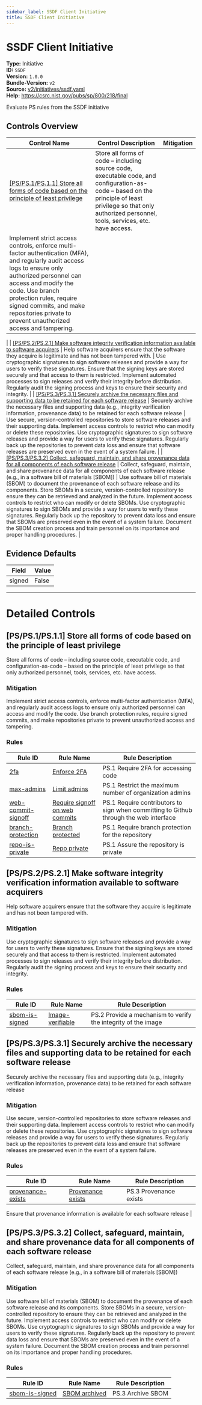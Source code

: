 ```yaml
---
sidebar_label: SSDF Client Initiative
title: SSDF Client Initiative
---  
```

# SSDF Client Initiative  
**Type:** Initiative  
**ID:** `SSDF`  
**Version:** `1.0.0`  
**Bundle-Version:** `v2`  
**Source:** [v2/initiatives/ssdf.yaml](https://github.com/scribe-public/sample-policies/blob/main/v2/initiatives/ssdf.yaml)  
**Help:** https://csrc.nist.gov/pubs/sp/800/218/final  

Evaluate PS rules from the SSDF initiative

## Controls Overview

| Control Name | Control Description | Mitigation |
|--------------|---------------------|------------|
| [[PS/PS.1/PS.1.1] Store all forms of code based on the principle of least privilege](#psps1ps11-store-all-forms-of-code-based-on-the-principle-of-least-privilege) | Store all forms of code – including source code, executable code, and configuration-as-code – based on the principle of least privilege so that only authorized personnel, tools, services, etc. have access.
 | Implement strict access controls, enforce multi-factor authentication (MFA), and regularly audit access logs to ensure only authorized personnel can access and modify the code. Use branch protection rules, require signed commits, and make repositories private to prevent unauthorized access and tampering.
 |
| [[PS/PS.2/PS.2.1] Make software integrity verification information available to software acquirers](#psps2ps21-make-software-integrity-verification-information-available-to-software-acquirers) | Help software acquirers ensure that the software they acquire is legitimate and has not been tampered with.
 | Use cryptographic signatures to sign software releases and provide a way for users to verify these signatures. Ensure that the signing keys are stored securely and that access to them is restricted. Implement automated processes to sign releases and verify their integrity before distribution. Regularly audit the signing process and keys to ensure their security and integrity.
 |
| [[PS/PS.3/PS.3.1] Securely archive the necessary files and supporting data to be retained for each software release](#psps3ps31-securely-archive-the-necessary-files-and-supporting-data-to-be-retained-for-each-software-release) | Securely archive the necessary files and supporting data (e.g., integrity verification information, provenance data) to be retained for each software release
 | Use secure, version-controlled repositories to store software releases and their supporting data. Implement access controls to restrict who can modify or delete these repositories. Use cryptographic signatures to sign software releases and provide a way for users to verify these signatures. Regularly back up the repositories to prevent data loss and ensure that software releases are preserved even in the event of a system failure.
 |
| [[PS/PS.3/PS.3.2] Collect, safeguard, maintain, and share provenance data for all components of each software release](#psps3ps32-collect-safeguard-maintain-and-share-provenance-data-for-all-components-of-each-software-release) | Collect, safeguard, maintain, and share provenance data for all components of each software release (e.g., in a software bill of materials [SBOM])
 | Use software bill of materials (SBOM) to document the provenance of each software release and its components. Store SBOMs in a secure, version-controlled repository to ensure they can be retrieved and analyzed in the future. Implement access controls to restrict who can modify or delete SBOMs. Use cryptographic signatures to sign SBOMs and provide a way for users to verify these signatures. Regularly back up the repository to prevent data loss and ensure that SBOMs are preserved even in the event of a system failure. Document the SBOM creation process and train personnel on its importance and proper handling procedures.
 |

## Evidence Defaults

| Field | Value |
|-------|-------|
| signed | False |

---

# Detailed Controls

## [PS/PS.1/PS.1.1] Store all forms of code based on the principle of least privilege

Store all forms of code – including source code, executable code, and configuration-as-code – based on the principle of least privilege so that only authorized personnel, tools, services, etc. have access.



### Mitigation  
Implement strict access controls, enforce multi-factor authentication (MFA), and regularly audit access logs to ensure only authorized personnel can access and modify the code. Use branch protection rules, require signed commits, and make repositories private to prevent unauthorized access and tampering.


### Rules

| Rule ID | Rule Name | Rule Description |
|---------|-----------|------------------|
| [2fa](rules/github/org/2fa.md) | [Enforce 2FA](rules/github/org/2fa.md) | PS.1 Require 2FA for accessing code |
| [max-admins](rules/github/org/max-admins.md) | [Limit admins](rules/github/org/max-admins.md) | PS.1 Restrict the maximum number of organization admins |
| [web-commit-signoff](rules/github/org/web-commit-signoff.md) | [Require signoff on web commits](rules/github/org/web-commit-signoff.md) | PS.1 Require contributors to sign when committing to Github through the web interface |
| [branch-protection](rules/github/repository/branch-protection.md) | [Branch protected](rules/github/repository/branch-protection.md) | PS.1 Require branch protection for the repository |
| [repo-is-private](rules/github/repository/repo-private.md) | [Repo private](rules/github/repository/repo-private.md) | PS.1 Assure the repository is private |

## [PS/PS.2/PS.2.1] Make software integrity verification information available to software acquirers

Help software acquirers ensure that the software they acquire is legitimate and has not been tampered with.



### Mitigation  
Use cryptographic signatures to sign software releases and provide a way for users to verify these signatures. Ensure that the signing keys are stored securely and that access to them is restricted. Implement automated processes to sign releases and verify their integrity before distribution. Regularly audit the signing process and keys to ensure their security and integrity.


### Rules

| Rule ID | Rule Name | Rule Description |
|---------|-----------|------------------|
| [sbom-is-signed](rules/sbom/artifact-signed.md) | [Image-verifiable](rules/sbom/artifact-signed.md) | PS.2 Provide a mechanism to verify the integrity of the image |

## [PS/PS.3/PS.3.1] Securely archive the necessary files and supporting data to be retained for each software release

Securely archive the necessary files and supporting data (e.g., integrity verification information, provenance data) to be retained for each software release



### Mitigation  
Use secure, version-controlled repositories to store software releases and their supporting data. Implement access controls to restrict who can modify or delete these repositories. Use cryptographic signatures to sign software releases and provide a way for users to verify these signatures. Regularly back up the repositories to prevent data loss and ensure that software releases are preserved even in the event of a system failure.


### Rules

| Rule ID | Rule Name | Rule Description |
|---------|-----------|------------------|
| [provenance-exists](rules/slsa/l1-provenance-exists.md) | [Provenance exists](rules/slsa/l1-provenance-exists.md) | PS.3 Provenance exists
Ensure that provenance information is available for each software release
 |

## [PS/PS.3/PS.3.2] Collect, safeguard, maintain, and share provenance data for all components of each software release

Collect, safeguard, maintain, and share provenance data for all components of each software release (e.g., in a software bill of materials [SBOM])



### Mitigation  
Use software bill of materials (SBOM) to document the provenance of each software release and its components. Store SBOMs in a secure, version-controlled repository to ensure they can be retrieved and analyzed in the future. Implement access controls to restrict who can modify or delete SBOMs. Use cryptographic signatures to sign SBOMs and provide a way for users to verify these signatures. Regularly back up the repository to prevent data loss and ensure that SBOMs are preserved even in the event of a system failure. Document the SBOM creation process and train personnel on its importance and proper handling procedures.


### Rules

| Rule ID | Rule Name | Rule Description |
|---------|-----------|------------------|
| [sbom-is-signed](rules/sbom/artifact-signed.md) | [SBOM archived](rules/sbom/artifact-signed.md) | PS.3 Archive SBOM |
